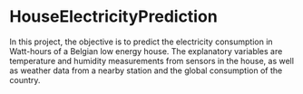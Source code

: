 # HouseElectricityPrediction
In this project, the objective is to predict the electricity consumption in Watt-hours of a Belgian low energy house. The explanatory variables are temperature and humidity measurements from sensors in the house, as well as weather data from a nearby station and the global consumption of the country.
